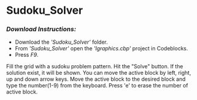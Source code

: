 # Sudoku_Solver

### *Download Instructions:*
* Download the *'Sudoku_Solver'* folder.
* From *'Sudoku_Solver'* open the *'Igraphics.cbp'* project in Codeblocks.
* Press *F9*.


Fill the grid with a sudoku problem pattern. Hit the "Solve" button. If the solution exist, it will be shown. You can move the active block by left, right, up and down arrow keys. Move the active block to the desired block and type the number(1-9) from the keyboard. Press 'e' to erase the number of active block.

